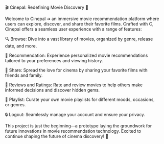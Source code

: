 🎬 Cinepal: Redefining Movie Discovery 🎥

Welcome to Cinepal ➔ an immersive movie recommendation platform where users can explore, discover, and share their favorite films. Crafted with C, Cinepal offers a seamless user experience with a range of features:

🔍 Browse: Dive into a vast library of movies, organized by genre, release date, and more.

🌟 Recommendation: Experience personalized movie recommendations tailored to your preferences and viewing history.

📲 Share: Spread the love for cinema by sharing your favorite films with friends and family.

📝 Reviews and Ratings: Rate and review movies to help others make informed decisions and discover hidden gems.

🎵 Playlist: Curate your own movie playlists for different moods, occasions, or genres.

🔒 Logout: Seamlessly manage your account and ensure your privacy.

This project is just the beginning—a prototype laying the groundwork for future innovations in movie recommendation technology.
Excited to continue shaping the future of cinema discovery! 🚀
